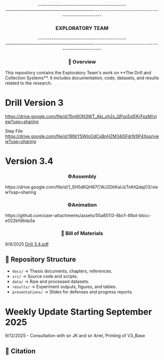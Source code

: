 <p align="center">---------------------------------------------─────────────────────────────-----------------------------------------------------</p>
<h3 align="center">EXPLORATORY TEAM</h3>
<p align="center">---------------------------------------------─────────────────────────────-----------------------------------------------------</p>

<h3 align="center"> 📌 Overview </h3>
This repository contains the Exploratory Team's work on **The Drill and Collection Systems**.  
It includes documentation, code, datasets, and results related to the research.
    
# Drill Version 3 
https://drive.google.com/file/d/15m6ON3WT_Akj_oh2s_QPzo5sIEKrFpzM/view?usp=sharing


Step File
https://drive.google.com/file/d/18NIY5WInOdCsBnHZM34i5FdrN1lP4Xsq/view?usp=sharing


# Version 3.4
<h3 align="center"> ⚙️Assembly </h3>
https://drive.google.com/file/d/1_SH5dKQH67CWJ2DtiKaIJzTnKtQdajO3/view?usp=sharing

<h3 align="center"> ⚙️Animation </h3>
https://github.com/user-attachments/assets/55a85113-8bcf-4fbd-bbcc-e022bfd6da3a


<h3 align="center"> 📌 Bill of Materials </h3>


9/9/2025
[Drill 3.4.pdf](https://github.com/user-attachments/files/22259274/Drill.3.4.pdf)


## 📂 Repository Structure
- `docs/` → Thesis documents, chapters, references.
- `src/` → Source code and scripts.
- `data/` → Raw and processed datasets.
- `results/` → Experiment outputs, figures, and tables.
- `presentations/` → Slides for defenses and progress reports.

# Weekly Update Starting September 2025
9/12/2025 - Consultation with sir JK and sir Ariel, Printing of V3_Base













## 📖 Citation


